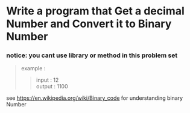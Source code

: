 # Write a program that Get a decimal Number and Convert it to Binary Number
### notice: you cant use library or method in this problem set
> example :
>>input : 12
>> <br>
>>output : 1100



see https://en.wikipedia.org/wiki/Binary_code for understanding binary Number

